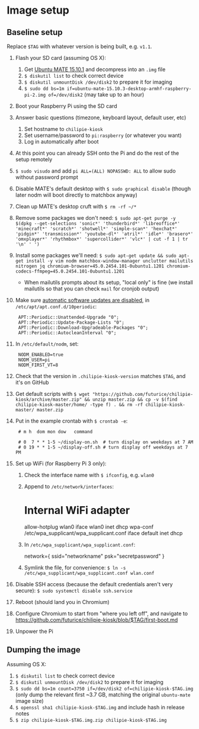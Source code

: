 # Image setup

## Baseline setup

Replace `$TAG` with whatever version is being built, e.g. `v1.1`.

1. Flash your SD card (assuming OS X):
    1. Get [Ubuntu MATE 15.10.1](https://ubuntu-mate.org/raspberry-pi/) and decompress into an `.img` file
    1. `$ diskutil list` to check correct device
    1. `$ diskutil unmountDisk /dev/disk2` to prepare it for imaging
    1. `$ sudo dd bs=1m if=ubuntu-mate-15.10.3-desktop-armhf-raspberry-pi-2.img of=/dev/disk2` (may take up to an hour)
1. Boot your Raspberry Pi using the SD card
1. Answer basic questions (timezone, keyboard layout, default user, etc)
    1. Set hostname to `chilipie-kiosk`
    1. Set username/password to `pi:raspberry` (or whatever you want)
    1. Log in automatically after boot
1. At this point you can already SSH onto the Pi and do the rest of the setup remotely
1. `$ sudo visudo` and add `pi ALL=(ALL) NOPASSWD: ALL` to allow sudo without password prompt
1. Disable MATE's default desktop with `$ sudo graphical disable` (though later nodm will boot directly to matchbox anyway)
1. Clean up MATE's desktop cruft with `$ rm -rf ~/*`
1. Remove some packages we don't need: `$ sudo apt-get purge -y $(dpkg --get-selections 'sonic*' 'thunderbird*' 'libreoffice*' 'minecraft*' 'scratch*' 'shotwell*' 'simple-scan*' 'hexchat*' 'pidgin*' 'transmission*' 'youtube-dl*' 'atril*' 'idle*' 'brasero*' 'omxplayer*' 'rhythmbox*' 'supercollider*' 'vlc*' | cut -f 1 | tr '\n' ' ')`
1. Install some packages we'll need: `$ sudo apt-get update && sudo apt-get install -y vim nodm matchbox-window-manager unclutter mailutils nitrogen jq chromium-browser=45.0.2454.101-0ubuntu1.1201 chromium-codecs-ffmpeg=45.0.2454.101-0ubuntu1.1201`
    * When mailutils prompts about its setup, "local only" is fine (we install mailutils so that you can check `mail` for cronjob output)
1. Make sure [automatic software updates are disabled](http://ask.xmodulo.com/disable-automatic-updates-ubuntu.html), in `/etc/apt/apt.conf.d/10periodic`:

        APT::Periodic::Unattended-Upgrade "0";
        APT::Periodic::Update-Package-Lists "0";
        APT::Periodic::Download-Upgradeable-Packages "0";
        APT::Periodic::AutocleanInterval "0";

1. In `/etc/default/nodm`, set:

        NODM_ENABLED=true
        NODM_USER=pi
        NODM_FIRST_VT=8

1. Check that the version in `.chilipie-kiosk-version` matches `$TAG`, and it's on GitHub
1. Get default scripts with `$ wget "https://github.com/futurice/chilipie-kiosk/archive/master.zip" && unzip master.zip && cp -v $(find chilipie-kiosk-master/home/ -type f) . && rm -rf chilipie-kiosk-master/ master.zip`
1. Put in the example crontab with `$ crontab -e`:

        # m h  dom mon dow   command
        
        # 0  7 * * 1-5 ~/display-on.sh  # turn display on weekdays at 7 AM
        # 0 19 * * 1-5 ~/display-off.sh # turn display off weekdays at 7 PM

1. Set up WiFi (for Raspberry Pi 3 only):
    1. Check the interface name with `$ ifconfig`, e.g. `wlan0`
    1. Append to `/etc/network/interfaces`:

        # Internal WiFi adapter
        allow-hotplug wlan0
        iface wlan0 inet dhcp
        wpa-conf /etc/wpa_supplicant/wpa_supplicant.conf
        iface default inet dhcp

    1. In `/etc/wpa_supplicant/wpa_supplicant.conf`:

        network={
            ssid="networkname"
            psk="secretpassword"
        }

    1. Symlink the file, for convenience: `$ ln -s /etc/wpa_supplicant/wpa_supplicant.conf wlan.conf`

1. Disable SSH access (because the default credentials aren't very secure): `$ sudo systemctl disable ssh.service`
1. Reboot (should land you in Chromium)
1. Configure Chromium to start from "where you left off", and navigate to https://github.com/futurice/chilipie-kiosk/blob/$TAG/first-boot.md
1. Unpower the Pi

## Dumping the image

Assuming OS X:

1. `$ diskutil list` to check correct device
1. `$ diskutil unmountDisk /dev/disk2` to prepare it for imaging
1. `$ sudo dd bs=1m count=3750 if=/dev/disk2 of=chilipie-kiosk-$TAG.img` (only dump the relevant first ~3.7 GB, matching the original `ubuntu-mate` image size)
1. `$ openssl sha1 chilipie-kiosk-$TAG.img` and include hash in release notes
1. `$ zip chilipie-kiosk-$TAG.img.zip chilipie-kiosk-$TAG.img`
